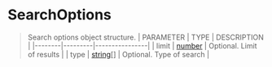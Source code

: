 # SearchOptions
> Search options object structure.
> | PARAMETER   | TYPE    | DESCRIPTION    |
> |--------|---------|----------------|
> | limit | [number](https://developer.mozilla.org/en-US/docs/Web/JavaScript/Reference/Global_Objects/number) | <font style="opacity: 07;">Optional. </font>Limit of results |
> | type | [string](https://developer.mozilla.org/en-US/docs/Web/JavaScript/Reference/Global_Objects/string)[] | <font style="opacity: 07;">Optional. </font>Type of search |